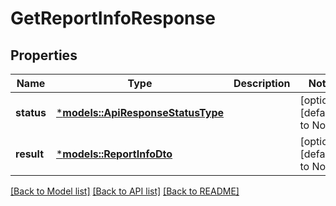 # GetReportInfoResponse

## Properties
Name | Type | Description | Notes
------------ | ------------- | ------------- | -------------
**status** | [***models::ApiResponseStatusType**](ApiResponseStatusType.md) |  | [optional] [default to None]
**result** | [***models::ReportInfoDto**](ReportInfoDTO.md) |  | [optional] [default to None]

[[Back to Model list]](../README.md#documentation-for-models) [[Back to API list]](../README.md#documentation-for-api-endpoints) [[Back to README]](../README.md)


